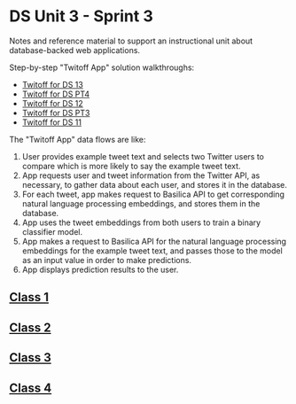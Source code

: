 # DS Unit 3 - Sprint 3

Notes and reference material to support an instructional unit about database-backed web applications.

Step-by-step "Twitoff App" solution walkthroughs:
  + [Twitoff for DS 13](https://github.com/s2t2/twitoff-13/commits/master)
  + [Twitoff for DS PT4](https://github.com/s2t2/twitoff-dspt4/commits/master)
  + [Twitoff for DS 12](https://github.com/s2t2/my-web-app-12/commits/master)
  + [Twitoff for DS PT3](https://github.com/s2t2/web-app-inclass-pt3/commits/master)
  + [Twitoff for DS 11](https://github.com/s2t2/web-app-inclass-11/commits/master)

The "Twitoff App" data flows are like:

   1. User provides example tweet text and selects two Twitter users to compare which is more likely to say the example tweet text.
   2. App requests user and tweet information from the Twitter API, as necessary, to gather data about each user, and stores it in the database.
   3. For each tweet, app makes request to Basilica API to get corresponding natural language processing embeddings, and stores them in the database.
   4. App uses the tweet embeddings from both users to train a binary classifier model.
   5. App makes a request to Basilica API for the natural language processing embeddings for the example tweet text, and passes those to the model as an input value in order to make predictions.
   6. App displays prediction results to the user.


## [Class 1](/notes/class-1.md)

## [Class 2](/notes/class-2.md)

## [Class 3](/notes/class-3.md)

## [Class 4](/notes/class-4.md)

